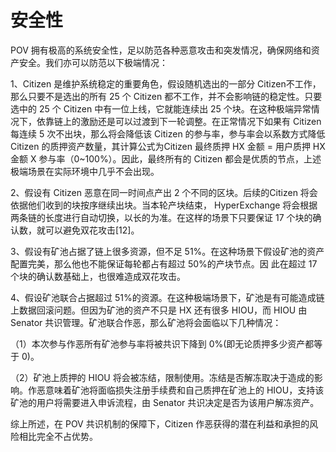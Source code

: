 # 安全性

POV 拥有极高的系统安全性，足以防范各种恶意攻击和突发情况，确保网络和资产安全。我们亦可以防范以下极端情况：

1、Citizen 是维护系统稳定的重要角色，假设随机选出的一部分 Citizen不工作，那么只要不是选出的所有 25 个 Citizen 都不工作，并不会影响链的稳定性。只要选中的 25 个 Citizen 中有一位上线，它就能连续出 25 个块。在这种极端异常情况下，依靠链上的激励还是可以过渡到下一轮调整。在正常情况下如果有 Citizen 每连续 5 次不出块，那么将会降低该 Citizen 的参与率，参与率会以系数方式降低 Citizen 的质押资产数量，其计算公式为Citizen 最终质押 HX 金额 = 用户质押 HX 金额 X 参与率（0~100%）。因此，最终所有的 Citizen 都会是优质的节点，上述极端场景在实际环境中几乎不会出现。

2、假设有 Citizen 恶意在同一时间点产出 2 个不同的区块。后续的Citizen 将会依据他们收到的块按序继续出块。当本轮产块结束，
HyperExchange 将会根据两条链的长度进行自动切换，以长的为准。在这样的场景下只要保证 17 个块的确认数，就可以避免双花攻击[12]。

3、假设有矿池占据了链上很多资源，但不足 51%。在这种场景下假设矿池的资产配置完美，那么他也不能保证每轮都占有超过 50%的产块节点。因
此在超过 17 个块的确认数基础上，也很难造成双花攻击。

4、假设矿池联合占据超过 51%的资源。在这种极端场景下，矿池是有可能造成链上数据回滚问题。但因为矿池的资产不只是 HX 还有很多 HIOU，而
HIOU 由 Senator 共识管理。矿池联合作恶，那么矿池将会面临以下几种情况：

（1）本次参与作恶所有矿池参与率将被共识下降到 0%(即无论质押多少资产都等于 0)。

（2）矿池上质押的 HIOU 将会被冻结，限制使用。冻结是否解冻取决于造成的影响。作恶意味着矿池将面临损失注册手续费和自己质押在矿池上的 HIOU，支持该矿池的用户将需要进入申诉流程，由 Senator 共识决定是否为该用户解冻资产。


综上所述，在 POV 共识机制的保障下，Citizen 作恶获得的潜在利益和承担的风险相比完全不占优势。